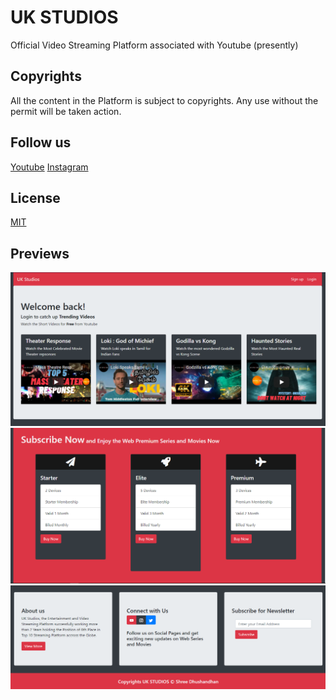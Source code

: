 # UK STUDIOS

Official Video Streaming Platform associated with Youtube (presently)

## Copyrights

All the content in the Platform is subject to copyrights. Any use without the permit will be taken action.

## Follow us
[Youtube](https://www.youtube.com/channel/UCGL6peQPUtGidSWa6XT2Dtw)
[Instagram](https://www.instagram.com/ukstudiosofficial/)

## License
[MIT](https://choosealicense.com/licenses/mit/)

## Previews
<img src="images/ukstudiospage1.PNG">
<img src="images/ukstudiospage2.PNG">
<img src="images/ukstudiospage3.PNG">